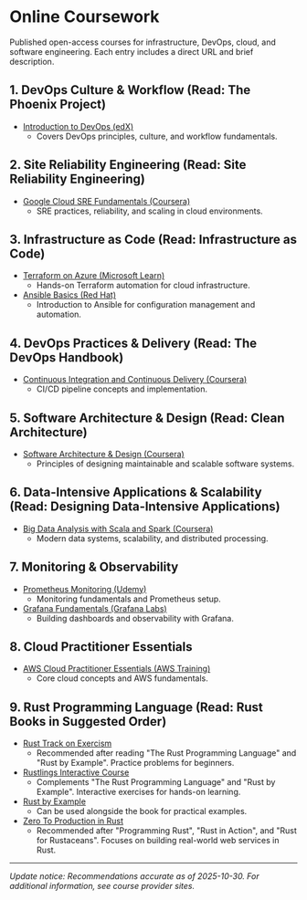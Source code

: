 # Online Coursework

Published open-access courses for infrastructure, DevOps, cloud, and software engineering. Each entry includes a direct URL and brief description.

## 1. DevOps Culture & Workflow (Read: The Phoenix Project)
- [Introduction to DevOps (edX)](https://www.edx.org/course/introduction-to-devops)
	- Covers DevOps principles, culture, and workflow fundamentals.

## 2. Site Reliability Engineering (Read: Site Reliability Engineering)
- [Google Cloud SRE Fundamentals (Coursera)](https://www.coursera.org/learn/site-reliability-engineering-sre-fundamentals)
	- SRE practices, reliability, and scaling in cloud environments.

## 3. Infrastructure as Code (Read: Infrastructure as Code)
- [Terraform on Azure (Microsoft Learn)](https://learn.microsoft.com/en-us/training/paths/terraform-infrastructure-as-code/)
	- Hands-on Terraform automation for cloud infrastructure.
- [Ansible Basics (Red Hat)](https://www.redhat.com/en/services/training/ansible-essentials-simplicity-automation-technical-overview)
	- Introduction to Ansible for configuration management and automation.

## 4. DevOps Practices & Delivery (Read: The DevOps Handbook)
- [Continuous Integration and Continuous Delivery (Coursera)](https://www.coursera.org/learn/continuous-integration)
	- CI/CD pipeline concepts and implementation.

## 5. Software Architecture & Design (Read: Clean Architecture)
- [Software Architecture & Design (Coursera)](https://www.coursera.org/learn/software-architecture)
	- Principles of designing maintainable and scalable software systems.

## 6. Data-Intensive Applications & Scalability (Read: Designing Data-Intensive Applications)
- [Big Data Analysis with Scala and Spark (Coursera)](https://www.coursera.org/learn/scala-spark-big-data)
	- Modern data systems, scalability, and distributed processing.

## 7. Monitoring & Observability
- [Prometheus Monitoring (Udemy)](https://www.udemy.com/course/prometheus-monitoring/)
	- Monitoring fundamentals and Prometheus setup.
- [Grafana Fundamentals (Grafana Labs)](https://grafana.com/tutorials/grafana-fundamentals/)
	- Building dashboards and observability with Grafana.

## 8. Cloud Practitioner Essentials
- [AWS Cloud Practitioner Essentials (AWS Training)](https://www.aws.training/Details/Curriculum?id=20685)
	- Core cloud concepts and AWS fundamentals.

## 9. Rust Programming Language (Read: Rust Books in Suggested Order)
- [Rust Track on Exercism](https://exercism.org/tracks/rust)
	- Recommended after reading "The Rust Programming Language" and "Rust by Example". Practice problems for beginners.
- [Rustlings Interactive Course](https://github.com/rust-lang/rustlings)
	- Complements "The Rust Programming Language" and "Rust by Example". Interactive exercises for hands-on learning.
- [Rust by Example](https://doc.rust-lang.org/rust-by-example/)
	- Can be used alongside the book for practical examples.
- [Zero To Production in Rust](https://www.zero2prod.com/)
	- Recommended after "Programming Rust", "Rust in Action", and "Rust for Rustaceans". Focuses on building real-world web services in Rust.

---
_Update notice: Recommendations accurate as of 2025-10-30. For additional information, see course provider sites._